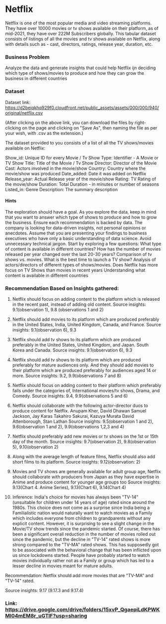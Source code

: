 # Netflix

Netflix is one of the most popular media and video streaming platforms. They have over 10000 movies or tv shows available on their platform, as of mid-2021, they have over 222M Subscribers globally. This tabular dataset consists of listings of all the movies and tv shows available on Netflix, along with details such as - cast, directors, ratings, release year, duration, etc.

### Business Problem

Analyze the data and generate insights that could help Netflix ijn deciding which type of shows/movies to produce and how they can grow the business in different countries

### Dataset

Dataset link: https://d2beiqkhq929f0.cloudfront.net/public_assets/assets/000/000/940/original/netflix.csv

(After clicking on the above link, you can download the files by right-clicking on the page and clicking on "Save As", then naming the file as per your wish, with .csv as the extension.)

The dataset provided to you consists of a list of all the TV shows/movies available on Netflix:

Show_id: Unique ID for every Movie / Tv Show Type: Identifier - A Movie or TV Show Title: Title of the Movie / Tv Show Director: Director of the Movie Cast: Actors involved in the movie/show Country: Country where the movie/show was produced Date_added: Date it was added on Netflix Release_year: Actual Release year of the movie/show Rating: TV Rating of the movie/show Duration: Total Duration - in minutes or number of seasons Listed_in: Genre Description: The summary description

#### Hints

The exploration should have a goal. As you explore the data, keep in mind that you want to answer which type of shows to produce and how to grow the business. Ensure each recommendation is backed by data. The company is looking for data-driven insights, not personal opinions or anecdotes. Assume that you are presenting your findings to business executives who have only a basic understanding of data science. Avoid unnecessary technical jargon. Start by exploring a few questions: What type of content is available in different countries? How has the number of movies released per year changed over the last 20-30 years? Comparison of tv shows vs. movies. What is the best time to launch a TV show? Analysis of actors/directors of different types of shows/movies. Does Netflix has more focus on TV Shows than movies in recent years Understanding what content is available in different countries

### Recommendation Based on Insights gathered:

1. Netflix should focus on adding content to the platform which is released in the recent past, instead of adding old content. Source insights: 9.1(observation 1), 9.8 (observations 1 and 2)

2. Netflix should add movies to its platform which are produced preferably in the United States, India, United Kingdom, Canada, and France. Source insights: 9.1(observation 6), 9.3

3. Netflix should add tv shows to its platform which are produced preferably in the United States, United Kingdom, and Japan. South Korea and Canada. Source insights: 9.1(observation 6), 9.3

4. Netflix should add tv shows to its platform which are produced preferably for mature audiences only. And they should add movies to their platform which are produced preferably for audiences aged 14 or more. Source insights: 9.2, 9.9(observations 7 and 8)

5. Netflix should focus on adding content to their platform which preferably falls under the categories of, International movies/tv shows, Drama, and Comedy. Source insights: 9.4, 9.9(observations 5 and 6)

6. Netflix should collaborate with the following actor-director duos to produce content for Netflix. Anupam Kher, David Dhawan Samuel Jackson, Jay Karas Takahiro Sakurai, Kazuya Murata David Attenborough, Stan Lathan Source insights: 9.5(observation 1 and 2), 9.6(observation 1 and 2), 9.9(observations 1,2,3 and 4)

7. Netflix should preferably add new movies or tv shows on the 1st or 15th day of the month. Source insights: 9.7(observation 2), 9.8(observation 5), 9.10(observation 2)

8. Along with the average length of feature films, Netflix should also add short films to its platform. Source insights: 9.12(observation: 2)

9. Movies and TV shows are generally available for adult group age, Netflix should collaborate with producers from Japan as they have expertise in Anime and produce content for younger age groups too Source insights: 9.13(Chart 4. Anime Series), 9.13(Chart 6), 9.14(Chart 4)

10. Inference: India's choice for movies has always been "TV-14" (unsuitable for children under 14 years of age) rated since around the 1980s. This choice does not come as a surprise since India being a Familialistic nation would naturally want to watch movies as a Family which includes everyone from children to grandparents without any explicit content. However, it is surprising to see a slight change in the Movie/TV show trends since the pandemic started. Of course, there has been a significant overall reduction in the number of movies rolled out since the pandemic, but the decline in "TV-14" rated shows is more strong compared to the "TV-MA" rated shows. This has supposedly got to be associated with the behavioral change that has been inflicted upon us since lockdowns started. People have probably started to watch movies individually rather not as a Family or group which has led to a lesser decline in movies meant for mature adults.

Recommendation: Netflix should add more movies that are "TV-MA" and "TV-14" rated.

Source insights: 9.17 (9.17.3 and 9.17.4)

### Link: https://drive.google.com/drive/folders/15xvP_QgaepiLdKPWKMl04mEM8r_uGTlF?usp=sharing
